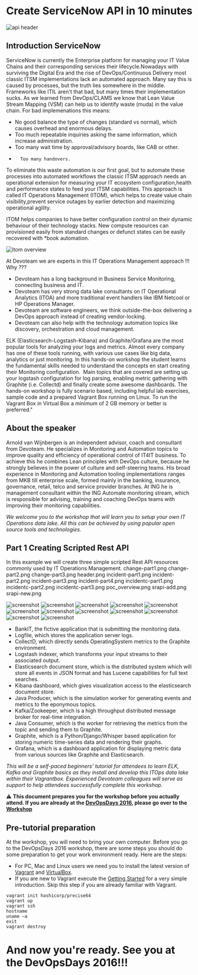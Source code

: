 # Create ServiceNow API in 10 minutes 

<img src="https://raw.githubusercontent.com/avwsolutions/SN-API-Examples/master/Content/header.png" alt="api header">

## Introduction ServiceNow
ServiceNow is currently the Enterprise platform for managing your IT Value Chains and their corresponding services their lifecycle.Nowadays with surviving the Digital Era and the rise of DevOps/Continuous Delivery most classic ITSM implementations lack an automated approach. Many say this is caused by processes, but the truth lies somewhere in the middle. Frameworks like ITIL aren't that bad, but many times their implementation sucks. As we learned from DevOps/CLAMS we know that Lean Value Stream Mapping (VSM) can help us to identify waste (muda) in the value chain.
For bad implemenations this means:
-	No good balance the type of changes (standard vs normal), which causes overhead and enormous delays.
-	Too much repeatable inquiries asking the same information, which increase administration.
-	Too many wait time by approval/advisory boards, like CAB or other.
-       Too many handovers.

To eliminate this waste automation is our first goal, but to automate these processes into automated workflows the classic ITSM approach needs an operational extension for measuring your IT ecosystem configuration,health and performance states to feed your ITSM capabilities. This approach is called IT Operations Management (ITOM), which helps to create value chain visibility,prevent service outages by earlier detection and maximizing operational agility. 

ITOM helps companies to have better configuration control on their dynamic behaviour of their technology stacks. New compute resources can provisioned easily from standard changes or defunct states can be easily recovered with *book automation.

<img src="https://raw.githubusercontent.com/avwsolutions/SN-API-Examples/master/Content/itom-overview.png" alt="itom overview">

At Devoteam we are experts in this IT Operations Management approach !!! Why ???

-	Devoteam has a long background in Business Service Monitoring, connecting business and IT.
-	Devoteam has very strong data lake consultants on IT Operational Analytics (ITOA) and more traditional event handlers like IBM Netcool or HP Operations Manager.
-	Devoteam are software engineers, we think outside-the-box delivering a DevOps approach instead of creating vendor-locking. 
-	Devoteam can also help with the technology automation topics like discovery, orchestration and cloud management. 

ELK (Elasticsearch-Logstash-Kibana) and Graphite/Grafana are the most popular tools for analyzing your logs and metrics. Almost every company has one of these tools running, with various use cases like big data, analytics or just monitoring.
In this hands-on workshop the student learns the fundamental skills needed to understand the concepts en start creating their Monitoring configuration. 
Main topics that are covered are setting up your logstash configuration for log parsing, enabling metric gathering with Graphite (i.e. Collectd) and finally create some awesome dashboards.
The hands-on workshop is fully scenario based, including helpful lab exercises, sample code and a prepared Vagrant Box running on Linux.
To run the Vagrant Box in Virtual Box a minimum of 2 GB memory or better is preferred."

## About the speaker
Arnold van Wijnbergen is an independent advisor, coach and consultant from Devoteam. He specializes in Monitoring and Automation topics to improve quality and efficiency of operational control of IT4IT business. To achieve this he combines Lean principles with DevOps culture, because he strongly believes in the power of culture and self-steering teams. His broad experience in Monitoring and Automation tooling implementations ranges from MKB till enterprise scale, formed mainly in the banking, insurance, governance, retail, telco and service provider branches.
At ING he is management consultant within the ING Automate monitoring stream, which is responsible for advising, training and coaching DevOps teams with improving their monitoring capabilities.

*We welcome you to the workshop that will learn you to setup your own IT Operations data lake. All this can be achieved by using popular open source tools and technologies.* 

## Part 1 Creating Scripted Rest API 

In this example we will create three simple scripted Rest API resources commonly used by IT Operations Management.
change-part1.png
change-part2.png
change-part3.png
header.png
incident-part1.png
incident-part2.png
incident-part3.png
incident-part4.png
incidentc-part1.png
incidentc-part2.png
incidentc-part3.png
poc_overview.png
srapi-add.png
srapi-new.png


<img src="https://raw.githubusercontent.com/avwsolutions/SN-API-Examples/master/Content/incident-part1.png" alt="screenshot">
<img src="https://raw.githubusercontent.com/avwsolutions/SN-API-Examples/master/Content/incident-part2.png" alt="screenshot">
<img src="https://raw.githubusercontent.com/avwsolutions/SN-API-Examples/master/Content/incident-part3.png" alt="screenshot">
<img src="https://raw.githubusercontent.com/avwsolutions/SN-API-Examples/master/Content/incident-part4.png" alt="screenshot">

<img src="https://raw.githubusercontent.com/avwsolutions/SN-API-Examples/master/Content/incidentc-part1.png" alt="screenshot">
<img src="https://raw.githubusercontent.com/avwsolutions/SN-API-Examples/master/Content/incidentc-part2.png" alt="screenshot">
<img src="https://raw.githubusercontent.com/avwsolutions/SN-API-Examples/master/Content/incidentc-part3.png" alt="screenshot">
<img src="https://raw.githubusercontent.com/avwsolutions/SN-API-Examples/master/Content/incident-part4.png" alt="screenshot">

<img src="https://raw.githubusercontent.com/avwsolutions/SN-API-Examples/master/Content/change-part1.png" alt="screenshot">
<img src="https://raw.githubusercontent.com/avwsolutions/SN-API-Examples/master/Content/change-part2.png" alt="screenshot">
<img src="https://raw.githubusercontent.com/avwsolutions/SN-API-Examples/master/Content/change-part3.png" alt="screenshot">
<img src="https://raw.githubusercontent.com/avwsolutions/SN-API-Examples/master/Content/incident-part4.png" alt="screenshot">


-	BankIT, the fictive application that is submitting the monitoring data.
-	Logfile, which stores the application server logs.
-	CollectD, which directly sends OperatingSystem metrics to the Graphite environment.
-	Logstash indexer, which transforms your input streams to their associated output.
-	Elasticsearch document store, which is the distributed system which will store all events in JSON format and has Lucene capabilities for full text searches.
-	Kibana dashboard, which gives visualization access to the elasticsearch document store.
-	Java Producer, which is the simulation worker for generating events and metrics to the eponymous topics.
-	Kafka/Zookeeper, which is a high throughput distributed message broker for real-time integration.
-	Java Consumer, which is the worker for retrieving the metrics from the topic and sending them to Graphite.
-	Graphite, which is a Python/Django/Whisper based application for storing numeric time-series data and rendering their graphs. 
-	Grafana, which is a dashboard application for displaying metric data from various sources like Graphite and Elasticsearch.

*This will be a self-paced beginners’ tutorial for attendees to learn ELK, Kafka and Graphite basics as they install and develop this ITOps data lake within their Vagrantbox. Experienced Devoteam colleagues will serve as support to help attendees successfully complete this workshop.*

:warning: **This document prepares you for the workshop before you actually attend. If you are already at the [DevOpsDays 2016](http://www.devopsdays.org/events/2016-amsterdam/workshops/arnold-van-wijnbergen/), please go over to the [Workshop](https://github.com/avwsolutions/DOD-AMS-Workshop/blob/master/workshop.md)**

## Pre-tutorial preparation
At the workshop, you will need to bring your own computer. Before you go to the DevOpsDays 2016 workshop, there are some steps you should do some preparation to get your work environment ready. Here are the steps:
- For PC, Mac and Linux users we need you to install the latest version of [Vagrant](https://www.vagrantup.com/downloads.html) and [VirtualBox](https://www.virtualbox.org/wiki/Linux_Downloads).
- If you are new to Vagrant execute the [Getting Started](https://www.vagrantup.com/docs/getting-started/) for a very simple introduction. Skip this step if you are already familiar with Vagrant.
```
vagrant init hashicorp/precise64
vagrant up
vagrant ssh
hostname
uname –a
exit
vagrant destroy
```
# **And now you're ready. See you at the DevOpsDays 2016!!!**
